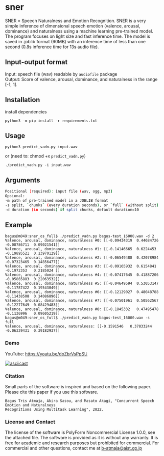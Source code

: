 # sner
SNER = Speech Naturalness and Emotion Recognition. SNER is a very simple inference of dimensional speech emotion (valence, arousal, dominance) and naturalness using a machine learning pre-trained model. The program focuses on light size and fast inference time. The model is saved in .joblib format (60MB) with an inference time of less than one second (0.8s inference time for 13s audio file).    

## Input-output format 
Input: speech file (wav) readable by `audiofile` package   
Output: Score of valence, arousal, dominance, and naturalness in the range [-1, 1].  


## Installation
install dependencies

    python3 -m pip install -r requirements.txt
    
    
## Usage
    python3 predict_vadn.py input.wav
    
or (need to: chmod +x `predict_vadn.py`)

    ./predict_vadn.py -i input.wav
   
## Arguments

```bash
Positional (required): input file (wav, ogg, mp3)
Opsional:  
-m path of pre-trained model in a JOBLIB format
-s split, `chunks` (every duration seconds), or `full` (without split)
-d duration (in seconds) if split chunks, default duration=10  
```

## Example
```
bagus@m049:sner_os_full$ ./predict_vadn.py bagus-test_16000.wav -d 2
Valence, arousal, dominance, naturalness #0: [[-0.09434319  0.44684726 -0.08786711  0.09021541]]
Valence, arousal, dominance, naturalness #1: [[-0.14146665  0.6224453  -0.19895521  0.13970129]]
Valence, arousal, dominance, naturalness #2: [[-0.06549488  0.42078984 -0.07323465  0.14856477]]
Valence, arousal, dominance, naturalness #3: [[-0.09165932  0.6154841  -0.1972353   0.2185024 ]]
Valence, arousal, dominance, naturalness #4: [[-0.07417645  0.41887206 -0.05865883  0.22063532]]
Valence, arousal, dominance, naturalness #5: [[-0.04649594  0.53053147 -0.11787422  0.19543049]]
Valence, arousal, dominance, naturalness #6: [[-0.12129027  0.48048788 -0.11438508  0.14086896]]
Valence, arousal, dominance, naturalness #7: [[-0.07501961  0.50562567 -0.12277649  0.08429483]]
Valence, arousal, dominance, naturalness #8: [[-0.1845332   0.47495478 -0.1136996   0.09605219]]
bagus@m049:sner_os_full$ ./predict_vadn.py bagus-test_16000.wav -s full
Valence, arousal, dominance, naturalness: [[-0.1591546   0.37833244 -0.06329431  0.39182937]]
```

### Demo
YouTube:  https://youtu.be/doZbrVsPpSU  

[![asciicast](https://asciinema.org/a/472390.svg)](https://asciinema.org/a/472390)


### Citation
Small parts of the software is inspired and based on the following paper. Please cite this paper if you use this software.
```
Bagus Tris Atmaja, Akira Sasou, and Masato Akagi, "Concurrent Speech Emotion and Naturalness 
Recognitions Using Multitask Learning", 2022.
```

### License and Contact
The license of the software is PolyForm Noncommercial License 1.0.0, see the attached file.
The software is provided as it is without any warranty. It is free for academic
and research purposes but prohibited for commercial. For commercial and other
questions, contact me at b-atmaja@aist.go.jp 
